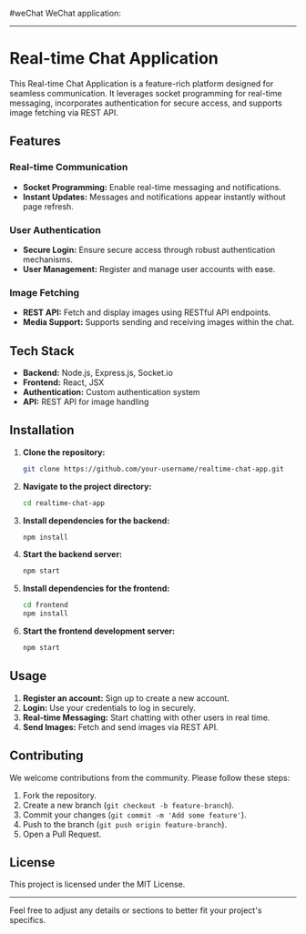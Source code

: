 #weChat
WeChat application:

---

# Real-time Chat Application

This Real-time Chat Application is a feature-rich platform designed for seamless communication. It leverages socket programming for real-time messaging, incorporates authentication for secure access, and supports image fetching via REST API.

## Features

### Real-time Communication
- **Socket Programming:** Enable real-time messaging and notifications.
- **Instant Updates:** Messages and notifications appear instantly without page refresh.

### User Authentication
- **Secure Login:** Ensure secure access through robust authentication mechanisms.
- **User Management:** Register and manage user accounts with ease.

### Image Fetching
- **REST API:** Fetch and display images using RESTful API endpoints.
- **Media Support:** Supports sending and receiving images within the chat.

## Tech Stack

- **Backend:** Node.js, Express.js, Socket.io
- **Frontend:** React, JSX
- **Authentication:** Custom authentication system
- **API:** REST API for image handling

## Installation

1. **Clone the repository:**
   ```bash
   git clone https://github.com/your-username/realtime-chat-app.git
   ```

2. **Navigate to the project directory:**
   ```bash
   cd realtime-chat-app
   ```

3. **Install dependencies for the backend:**
   ```bash
   npm install
   ```

4. **Start the backend server:**
   ```bash
   npm start
   ```

5. **Install dependencies for the frontend:**
   ```bash
   cd frontend
   npm install
   ```

6. **Start the frontend development server:**
   ```bash
   npm start
   ```

## Usage

1. **Register an account:** Sign up to create a new account.
2. **Login:** Use your credentials to log in securely.
3. **Real-time Messaging:** Start chatting with other users in real time.
4. **Send Images:** Fetch and send images via REST API.

## Contributing

We welcome contributions from the community. Please follow these steps:

1. Fork the repository.
2. Create a new branch (`git checkout -b feature-branch`).
3. Commit your changes (`git commit -m 'Add some feature'`).
4. Push to the branch (`git push origin feature-branch`).
5. Open a Pull Request.

## License

This project is licensed under the MIT License.

---

Feel free to adjust any details or sections to better fit your project's specifics.
